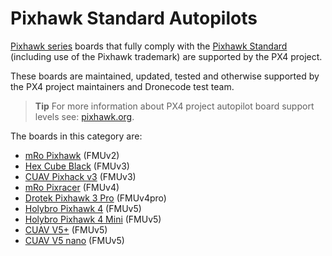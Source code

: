 # Pixhawk Standard Autopilots

[Pixhawk series](../flight_controller/pixhawk_series.md) boards that fully comply with the [Pixhawk Standard](https://pixhawk.org/) (including use of the Pixhawk trademark) are supported by the PX4 project.

These boards are maintained, updated, tested and otherwise supported by the PX4 project maintainers and Dronecode test team.

> **Tip** For more information about PX4 project autopilot board support levels see: [pixhawk.org](https://pixhawk.org/).

The boards in this category are:

- [mRo Pixhawk](../flight_controller/mro_pixhawk.md) (FMUv2)
- [Hex Cube Black](../flight_controller/pixhawk-2.md) (FMUv3)
- [CUAV Pixhack v3](../flight_controller/pixhack_v3.md) (FMUv3)
- [mRo Pixracer](../flight_controller/pixracer.md) (FMUv4)
- [Drotek Pixhawk 3 Pro](../flight_controller/pixhawk3_pro.md) (FMUv4pro)
- [Holybro Pixhawk 4](../flight_controller/pixhawk4.md) (FMUv5)
- [Holybro Pixhawk 4 Mini](../flight_controller/pixhawk4_mini.md) (FMUv5)
- [CUAV V5+](../flight_controller/cuav_v5_plus.md) (FMUv5)
- [CUAV V5 nano](../flight_controller/cuav_v5_nano.md) (FMUv5)
